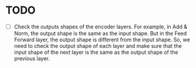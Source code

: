 # TODO

- [ ] Check the outputs shapes of the encoder layers. For example, in Add & Norm, the output shape is the same as the input shape. But in the Feed Forward layer, the output shape is different from the input shape. So, we need to check the output shape of each layer and make sure that the input shape of the next layer is the same as the output shape of the previous layer.
